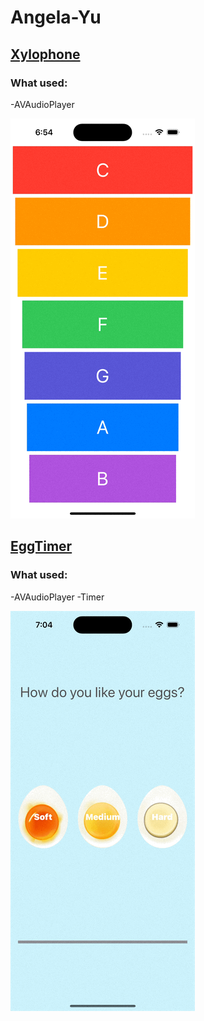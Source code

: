 # Angela-Yu

## [Xylophone](https://github.com/DariiaV/Angela-Yu/tree/main/Xylophone-iOS13-master)
### What used:
-AVAudioPlayer

![](Xylophone-iOS13-master/Xylophone.gif)

## [EggTimer](https://github.com/DariiaV/Angela-Yu/tree/main/EggTimer-iOS13-master)
### What used:
-AVAudioPlayer
-Timer

![](EggTimer-iOS13-master/EggTimer.gif)
